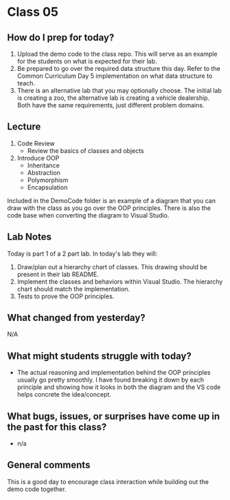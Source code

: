 # Class 05

## How do I prep for today?
1. Upload the demo code to the class repo. This will serve as an example for the students on what is expected for their lab.
1. Be prepared to go over the required data structure this day. Refer to the Common Curriculum Day 5 implementation on what data structure to teach.
1. There is an alternative lab that you may optionally choose. The initial lab is creating a zoo, the alternative lab is creating a vehicle dealership. Both have the same requirements, just different problem domains.

## Lecture
1. Code Review
   - Review the basics of classes and objects
1. Introduce OOP
     - Inheritance 
     - Abstraction
     - Polymorphism
     - Encapsulation

Included in the DemoCode folder is an example of a diagram that you can draw with the class as you 
go over the OOP principles. There is also the code base when converting the diagram to Visual Studio. 

## Lab Notes
Today is part 1 of a 2 part lab. In today's lab they will:
1. Draw/plan out a hierarchy chart of classes. This drawing should be present in their lab README.
2. Implement the classes and behaviors within Visual Studio. The hierarchy chart should match the implementation.
3. Tests to prove the OOP principles.

## What changed from yesterday? 
N/A

## What might students struggle with today? 
- The actual reasoning and implementation behind the OOP principles usually go pretty smoothly. I have found 
breaking it down by each principle and showing how it looks in both the diagram and the VS code helps concrete the idea/concept.

## What bugs, issues, or surprises have come up in the past for this class?
- n/a

## General comments
This is a good day to encourage class interaction while building out the demo code together.
